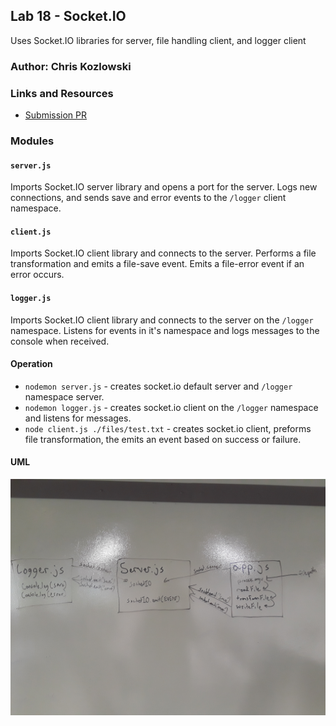 ## Lab 18 - Socket.IO
Uses Socket.IO libraries for server, file handling client, and logger client
### Author: Chris Kozlowski

### Links and Resources
* [Submission PR](https://github.com/401-advanced-javascript-cdk/lab-18-socket-io/pull/1)

### Modules
#### `server.js`
Imports Socket.IO server library and opens a port for the server.  Logs new connections, and sends save and error events to the `/logger` client namespace.
#### `client.js`
Imports Socket.IO client library and connects to the server.  Performs a file transformation and emits a file-save event.  Emits a file-error event if an error occurs.
#### `logger.js`
Imports Socket.IO client library and connects to the server on the `/logger` namespace.  Listens for events in it's namespace and logs messages to the console when received.

#### Operation
* `nodemon server.js` - creates socket.io default server and `/logger` namespace server.
* `nodemon logger.js` - creates socket.io client on the `/logger` namespace and listens for messages.
* `node client.js ./files/test.txt` - creates socket.io client, preforms file transformation, the emits an event based on success or failure.

#### UML
![Socket.IO UML](./lab18.jpg)
